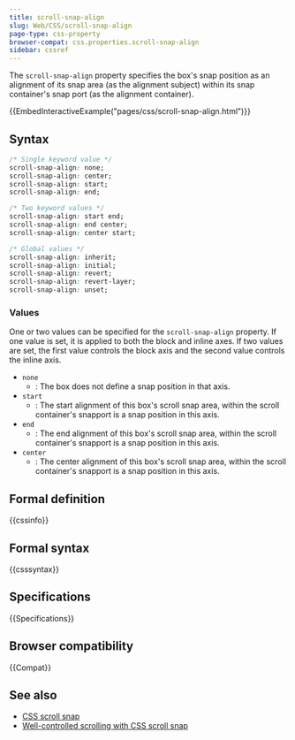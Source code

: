 ```yaml
---
title: scroll-snap-align
slug: Web/CSS/scroll-snap-align
page-type: css-property
browser-compat: css.properties.scroll-snap-align
sidebar: cssref
---
```



The `scroll-snap-align` property specifies the box's snap position as an alignment of its snap area (as the alignment subject) within its snap container's snap port (as the alignment container).

{{EmbedInteractiveExample("pages/css/scroll-snap-align.html")}}

## Syntax

```css
/* Single keyword value */
scroll-snap-align: none;
scroll-snap-align: center;
scroll-snap-align: start;
scroll-snap-align: end;

/* Two keyword values */
scroll-snap-align: start end;
scroll-snap-align: end center;
scroll-snap-align: center start;

/* Global values */
scroll-snap-align: inherit;
scroll-snap-align: initial;
scroll-snap-align: revert;
scroll-snap-align: revert-layer;
scroll-snap-align: unset;
```

### Values

One or two values can be specified for the `scroll-snap-align` property. If one value is set, it is applied to both the block and inline axes. If two values are set, the first value controls the block axis and the second value controls the inline axis.

- `none`
  - : The box does not define a snap position in that axis.
- `start`
  - : The start alignment of this box's scroll snap area, within the scroll container's snapport is a snap position in this axis.
- `end`
  - : The end alignment of this box's scroll snap area, within the scroll container's snapport is a snap position in this axis.
- `center`
  - : The center alignment of this box's scroll snap area, within the scroll container's snapport is a snap position in this axis.

## Formal definition

{{cssinfo}}

## Formal syntax

{{csssyntax}}

## Specifications

{{Specifications}}

## Browser compatibility

{{Compat}}

## See also

- [CSS scroll snap](/en-US/docs/Web/CSS/CSS_scroll_snap)
- [Well-controlled scrolling with CSS scroll snap](https://web.dev/articles/css-scroll-snap)
